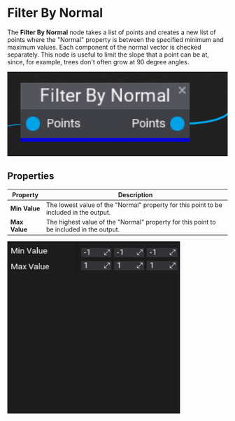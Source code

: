 # Filter By Normal

The **Filter By Normal** node takes a list of points and creates a new list of points where the "Normal" property is between the specified minimum and maximum values. Each component of the normal vector is checked separately. This node is useful to limit the slope that a point can be at, since, for example, trees don't often grow at 90 degree angles.

![Filter By Normal Node](media/filter-by-normal.png)

## Properties
| Property | Description |
|--------|--------|
| **Min Value** | The lowest value of the "Normal" property for this point to be included in the output. |
| **Max Value** | The highest value of the "Normal" property for this point to be included in the output. |

![Filter By Normal Node Properties](media/filter-by-normal-properties.png)